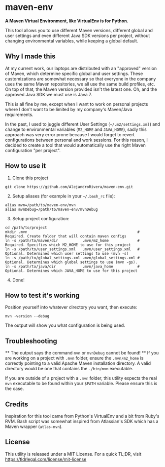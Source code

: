 maven-env
=========

**A Maven Virtual Environment, like VirtualEnv is for Python.**

This tool allows you to use different Maven versions, different global and user settings and even
different Java SDK versions per project, without changing environmental variables, while keeping a global default.

Why I made this
---------------
At my current work, our laptops are distributed with an "approved" version of Maven, which determine 
specific global and user settings. These customizations are somewhat necessary so that everyone in the company 
uses the same Maven repositories, we all use the same build profiles, etc. On top of that, the Maven version provided
isn't the latest one. Oh, and the approved Java SDK we must use is Java 7.

This is all fine by me, except when I want to work on personal projects where I don't want to be limited by my company's 
Maven/Java requirements.

In the past, I used to juggle different User Settings (`~/.m2/settings.xml`) and change to environmental variables 
(`M2_HOME` and `JAVA_HOME`), sadly this approach was very error prone because I would forget to revert configurations between 
personal and work sessions. For this reason, I decided to create a tool that would automatically use the right Maven 
configuration "per project".

How to use it
-------------
1. Clone this project

  ```
  git clone https://github.com/AlejandroRivera/maven-env.git
  ```
  
2. Setup aliases (for example in your `~/.bash_rc` file): 
  
  ```
  alias mvn=/path/to/maven-env/mvn
  alias mvnDebug=/path/to/maven-env/mvnDebug
  ```
3. Setup project configuration:
  
  ```
  cd /path/to/project
  mkdir .mvn                                                  # Required. Create folder that will contain maven configs
  ln -s /path/to/maven/dir           .mvn/m2_home             # Required. Specifies which M2_HOME to use for this project
  ln -s /path/to/user_settings.xml   .mvn/user_settings.xml   # Optional. Determines which user settings to use (mvn -s)
  ln -s /path/to/global_settings.xml .mvn/global_settings.xml # Optional. Determines which global settings to use (mvn -gs).
  ln -s /path/to/java/dir            .mvn/java_home           # Optional. Determines which JAVA_HOME to use for this project
  ```
  
4. Done!

How to test it's working
------------------------
Position yourself into whatever directory you want, then execute:
```
mvn -version --debug
```
The output will show you what configuration is being used.

Troubleshooting
---------------
** The output says the command `mvn` or `mvnDebug` cannot be found! **
If you are working on a project with `.mvn` folder, ensure the `.mvn/m2_home` is correctly pointing to a valid Apache Maven 
installation directory. A valid directory would be one that contains the `./bin/mvn` executable.

If you are outside of a project with a `.mvn` folder, this utility expects the real `mvn` executable to be found within 
your `$PATH` variable. Please ensure this is the case.

Credits
-------
Inspiration for this tool came from Python's VirtualEnv and a bit from Ruby's RVM.
Bash script was somewhat inspired from Atlassian's SDK which has a Maven wrapper (`atlas-mvn`).

License
-------
This utility is released under a MIT License. For a quick TL;DR, visit https://tldrlegal.com/license/mit-license
